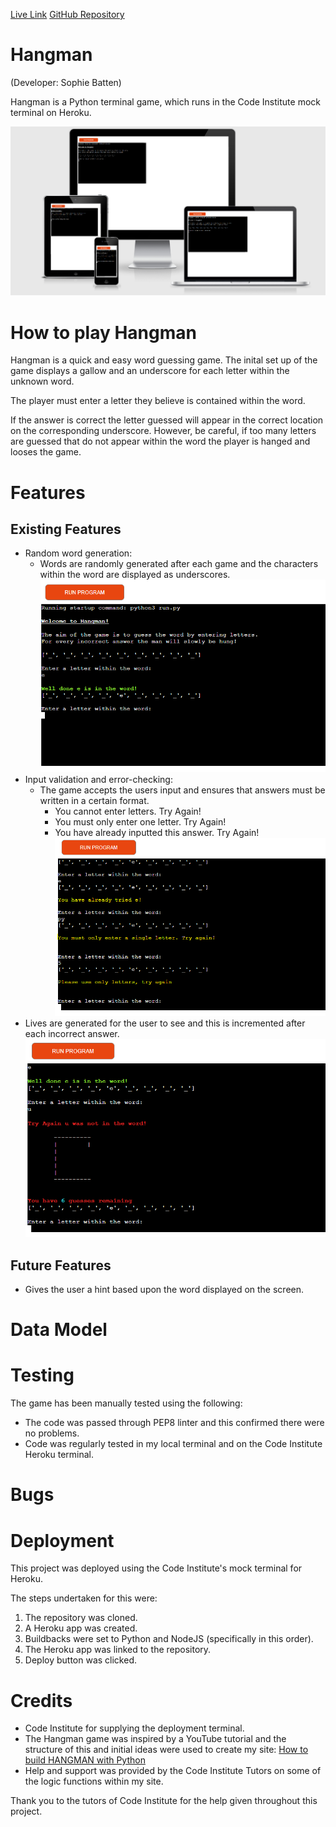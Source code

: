 [Live Link](https://hangman-game-python3.herokuapp.com/)
[GitHub Repository](https://github.com/sophiebatten123/Hangman)

# Hangman 

(Developer: Sophie Batten)

Hangman is a Python terminal game, which runs in the Code Institute mock terminal on Heroku.

![Am I Responsive?](assets/images/responsive.PNG)

# How to play Hangman

Hangman is a quick and easy word guessing game. The inital set up of the game displays a gallow and an underscore for each letter within the unknown word.

The player must enter a letter they believe is contained within the word. 

If the answer is correct the letter guessed will appear in the correct location on the corresponding underscore. However, be careful, if too many letters are guessed that do not appear within the word the player is hanged and looses the game. 

# Features

## Existing Features

- Random word generation:
    - Words are randomly generated after each game and the characters within the word are displayed as underscores.
![Random-word-generation](assets/images/well-done.PNG)
- Input validation and error-checking:
    - The game accepts the users input and ensures that answers must be written in a certain format.
        - You cannot enter letters. Try Again!
        - You must only enter one letter. Try Again!
        - You have already inputted this answer. Try Again!
![User-validation-checks](assets/images/error.PNG)
- Lives are generated for the user to see and this is incremented after each incorrect answer.
![Lives-incremented](assets/images/try-again.PNG)

## Future Features
- Gives the user a hint based upon the word displayed on the screen.

# Data Model



# Testing
The game has been manually tested using the following:
- The code was passed through PEP8 linter and this confirmed there were no problems.
- Code was regularly tested in my local terminal and on the Code Institute Heroku terminal.

# Bugs


# Deployment
This project was deployed using the Code Institute's mock terminal for Heroku.

The steps undertaken for this were:
1. The repository was cloned.
2. A Heroku app was created.
3. Buildbacks were set to Python and NodeJS (specifically in this order).
4. The Heroku app was linked to the repository.
5. Deploy button was clicked.

# Credits

- Code Institute for supplying the deployment terminal.
- The Hangman game was inspired by a YouTube tutorial and the structure of this and initial ideas were used to create my site: [How to build HANGMAN with Python](https://www.youtube.com/watch?v=m4nEnsavl6w)
- Help and support was provided by the Code Institute Tutors on some of the logic functions within my site.

Thank you to the tutors of Code Institute for the help given throughout this project.
